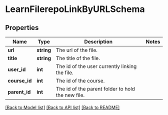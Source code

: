 # LearnFilerepoLinkByURLSchema

## Properties
Name | Type | Description | Notes
------------ | ------------- | ------------- | -------------
**url** | **string** | The url of the file. | 
**title** | **string** | The title of the file. | 
**user_id** | **int** | The id of the user currently linking the file. | 
**course_id** | **int** | The id of the course. | 
**parent_id** | **int** | The id of the parent folder to hold the new file. | 

[[Back to Model list]](../README.md#documentation-for-models) [[Back to API list]](../README.md#documentation-for-api-endpoints) [[Back to README]](../README.md)


